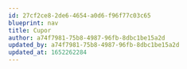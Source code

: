 ```yaml
---
id: 27cf2ce8-2de6-4654-a0d6-f96f77c03c65
blueprint: nav
title: Cupor
author: a74f7981-75b8-4987-96fb-8dbc1be15a2d
updated_by: a74f7981-75b8-4987-96fb-8dbc1be15a2d
updated_at: 1652262284
---
```

